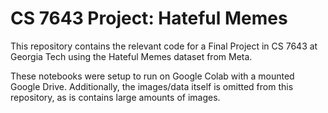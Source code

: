 # CS 7643 Project: Hateful Memes

This repository contains the relevant code for a Final Project in CS 7643 at Georgia Tech using the Hateful Memes dataset from Meta. 

These notebooks were setup to run on Google Colab with a mounted Google Drive. Additionally, the images/data itself is omitted from this repository, as is contains large amounts of images.
